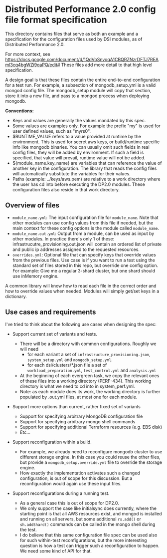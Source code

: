 Distributed Performance 2.0 config file format specification
=============================================================

This directory contains files that serve as both an example and a
specification for the configuration files used by DSI modules, as of
Distributed Performance 2.0.

For more context, see https://docs.google.com/document/d/1QdVoSnvoqA1CBQRZNzrDFTJ7REAml3cq4bgWZi9qaPQ/edit#
These files add more detail to that high level specification.

A design goal is that these files contain the entire end-to-end configuration for a test run. For example, a subsection of mongodb_setup.yml is a valid mongod config file. The mongodb_setup module will copy that section, store it into a new file, and pass to a mongod process when deploying mongodb.

**Conventions:**
* Keys and values are generally the values mandated by this spec.
* Some values are examples only. For example the prefix "my" is used for user defined values, such as "myrs0".
* $RUNTIME_VALUE refers to a value provided at runtime by the environment.
  This is used for secret aws keys, or build/runtime specific info like mongodb binaries.
  You can usually omit such fields in real config files, they will be added by environment.
  If such a field is specified, that value will prevail, runtime value will not be added.
* ${module_name.key_name} are variables that can reference the value of another key in the 
  configuration. The library that reads the config files will automatically substitute the
  variables for their values.
* Paths (example: ../keys/aws.pem) are relative to a work directory where the user has cd into 
  before executing the DP2.0 modules. These configuration files also reside in that work directory.


Overview of files
-----------------

* `module_name.yml`: The input configuration file for `module_name`. Note that 
  other modules can use config values from this file if needed, but the main 
  context for these config options is the module called `module_name`.
* `module_name.out.yml`: Output from a module, can be used as input by other 
   modules. In practice there's only 1 of these: 
   infrastrucutre_provisioning.out.json will contain an ordered list of private 
   and public ip addresses assigned to the requested resources.
* `overrides.yml`: Optional file that can specify keys that override 
  values from the previous files. Use case is if you want to run a test using 
  the standard set of files stored in this repo, but override one config option.
  For example: Give me a regular 3-shard cluster, but one shard should use
  inMemory engine.

A common library will know how to read each file in the correct order and how to override values 
when needed. Modules will simply get/set keys in a dictionary.

Use cases and requirements
--------------------------

I've tried to think about the following use cases when designing the spec:

* Support current set of variants and tests.
  * There will be a directory with common configurations. Roughly we will need
    * for each variant a set of `infrastructure_provisioning.json`,
      `system_setup.yml` and `mongodb_setup.yml`.
    * for each dsi/clusters/*.json file a set of `workload_preparation.yml`,
      `test_control.yml` and `analysis.yml`
  * At the beginning of each evergreen task, we copy the relevant ones
    of these files into a working directory (PERF-434). This working directory 
    is what we need to cd into in system_perf.yml.
  * Note: as each module does its work, the working directory is further populated
    by .out.yml files, at most one for each module.

* Support more options than current, rather fixed set of variants
  * Support for specifying arbitrary MongoDB configuration file
  * Support for specifying arbitrary mongo shell commands
  * Support for specifying additional Terraform resources (e.g. EBS disk)
  * Etc...

* Support reconfiguration within a build.
  * For example, we already need to reconfigure mongodb cluster to use
    different storage engine. In this case you could reuse the other
    files, but provide a `mongodb_setup.override.yml` file to override
    the storage engine.
  * How exactly the implementation activates such a changed configuration, is 
    out of scope for this discussion. But a reconfiguration would again use these 
    input files.

* Support reconfigurations during a running test.
  * As a general case this is out of scope for DP2.0.
  * We only support the case like initialsync does currently, where the starting
    point is that all AWS resources exist, and mongod is installed and running
    on all servers, but some additional `rs.add()` or `sh.addShard()` commands
    can be called in the mongo shell during the test.
  * I do believe that this same configuration file spec can be used also for
    such within-test reconfigurations, but the more interesting question is
    how a test can trigger such a reconfiguration to happen. We need some kind
    of API for that.

